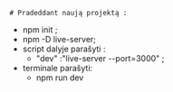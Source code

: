     # Pradeddant naują projektą :

- npm init ;
- npm -D live-server;
- script dalyje parašyti :
    - "dev" :"live-server --port=3000" ;
- terminale parašyti:
    - npm run dev
